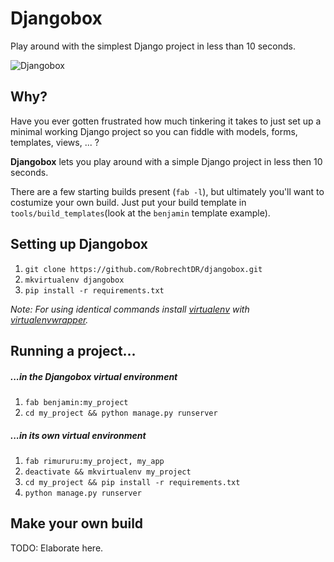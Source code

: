 Djangobox 
=========
Play around with the simplest Django project in less than 10 seconds.

![Djangobox](https://raw.github.com/RobrechtDR/djangobox/master/.misc/djangobox_logo.png)

Why?
----
Have you ever gotten frustrated how much tinkering it takes to just set up a minimal working Django project so you can fiddle with models, forms, templates, views, ... ?

**Djangobox** lets you play around with a simple Django project in less then 10 seconds.

There are a few starting builds present (`fab -l`), but ultimately you'll want to costumize your own build. Just put your build template in `tools/build_templates`(look at the `benjamin` template example). 

Setting up Djangobox
------------------------
1. `git clone https://github.com/RobrechtDR/djangobox.git`
2. `mkvirtualenv djangobox`
3. `pip install -r requirements.txt`

*Note: For using identical commands install [virtualenv](http://www.virtualenv.org/) with [virtualenvwrapper](http://virtualenvwrapper.readthedocs.org/).*

Running a project...
--------------------
##### ...in the Djangobox virtual environment
1. `fab benjamin:my_project`
2. `cd my_project && python manage.py runserver`

##### ...in its own virtual environment
1. `fab rimururu:my_project, my_app`
2. `deactivate && mkvirtualenv my_project`
3. `cd my_project && pip install -r requirements.txt`
4. `python manage.py runserver`


Make your own build
-------------------
TODO: Elaborate here.

